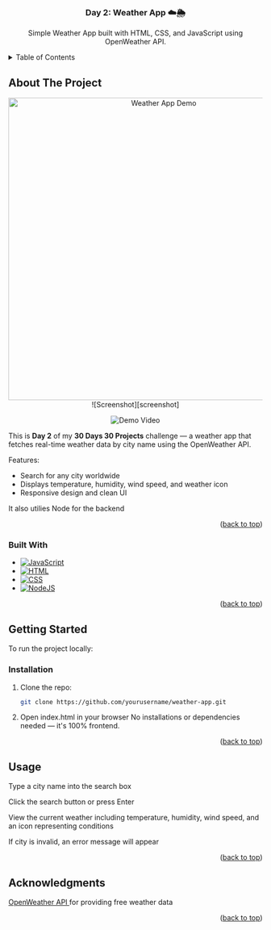<a id="readme-top"></a>

<h3 align="center">Day 2: Weather App ☁️🌦️</h3>

  <p align="center">
    Simple Weather App built with HTML, CSS, and JavaScript using OpenWeather API.
  </p>
</div>

<!-- TABLE OF CONTENTS -->
<details>
  <summary>Table of Contents</summary>
  <ol>
    <li>
      <a href="#about-the-project">About The Project</a>
      <ul>
        <li><a href="#built-with">Built With</a></li>
      </ul>
    </li>
    <li>
      <a href="#getting-started">Getting Started</a>
    </li>
    <li><a href="#usage">Usage</a></li>
    <li><a href="#acknowledgments">Acknowledgments</a></li>
  </ol>
</details>


<!-- ABOUT THE PROJECT -->
## About The Project
<div align="center">

<img src="public/images/weather-app-demo-gif" alt="Weather App Demo" width="600" />
![Screenshot][screenshot]

![Demo Video][demo-video]

</div>


This is **Day 2** of my **30 Days 30 Projects** challenge — a weather app that fetches real-time weather data by city name using the OpenWeather API.

Features:
- Search for any city worldwide
- Displays temperature, humidity, wind speed, and weather icon
- Responsive design and clean UI

It also utilies Node for the backend


<p align="right">(<a href="#readme-top">back to top</a>)</p>

### Built With

* [![JavaScript](https://img.shields.io/badge/JavaScript-F7DF1E?logo=javascript&logoColor=fff)](#)
* [![HTML](https://img.shields.io/badge/HTML-%23E34F26.svg?logo=html5&logoColor=white)](#)
* [![CSS](https://img.shields.io/badge/CSS-1572B6?logo=css3&logoColor=fff)](#)
* [![NodeJS](https://img.shields.io/badge/Node.js-6DA55F?logo=node.js&logoColor=white)](#)

<p align="right">(<a href="#readme-top">back to top</a>)</p>


<!-- GETTING STARTED -->
## Getting Started

To run the project locally:

### Installation

1. Clone the repo:
   ```sh
   git clone https://github.com/yourusername/weather-app.git
2. Open index.html in your browser
No installations or dependencies needed — it's 100% frontend.

<p align="right">(<a href="#readme-top">back to top</a>)</p>


<!-- USAGE EXAMPLES -->
## Usage

Type a city name into the search box

Click the search button or press Enter

View the current weather including temperature, humidity, wind speed, and an icon representing conditions

If city is invalid, an error message will appear

<p align="right">(<a href="#readme-top">back to top</a>)</p>

<!-- ACKNOWLEDGMENTS -->
## Acknowledgments

<a href="https://openweathermap.org/api" target="_blank">OpenWeather API </a>for providing free weather data

<p align="right">(<a href="#readme-top">back to top</a>)</p>


<!-- MARKDOWN LINKS & IMAGES -->
[screenshot]: public/images/weather-app.png
[demo-video]: public/images/weather-app-demo.gif
